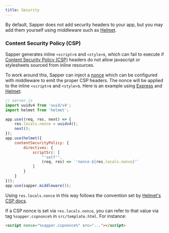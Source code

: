 ```yaml
---
title: Security
---
```


By default, Sapper does not add security headers to your app, but you may add them yourself using middleware such as [Helmet][].

### Content Security Policy (CSP)

Sapper generates inline `<script>`s and `<style>`s, which can fail to execute if [Content Security Policy (CSP)](https://developer.mozilla.org/en-US/docs/Web/HTTP/CSP) headers do not allow javascript or stylesheets sourced from inline resources.

To work around this, Sapper can inject a [nonce](https://www.troyhunt.com/locking-down-your-website-scripts-with-csp-hashes-nonces-and-report-uri/) which can be configured with middleware to emit the proper CSP headers. The nonce will be applied to the inline `<script>`s and `<style>`s. Here is an example using [Express][] and [Helmet][]:

```js
// server.js
import uuidv4 from 'uuid/v4';
import helmet from 'helmet';

app.use((req, res, next) => {
	res.locals.nonce = uuidv4();
	next();
});
app.use(helmet({
	contentSecurityPolicy: {
		directives: {
			scriptSrc: [
				"'self'",
				(req, res) => `'nonce-${res.locals.nonce}'`
			]
		}
	}
}));
app.use(sapper.middleware());
```

Using `res.locals.nonce` in this way follows the convention set by
[Helmet's CSP docs](https://helmetjs.github.io/docs/csp/#generating-nonces).

If a CSP nonce is set via `res.locals.nonce`, you can refer to that value via tag `%sapper.cspnonce%` in `src/template.html`. For instance:

```html
<script nonce="%sapper.cspnonce%" src="..."></script>
```

[Express]: https://expressjs.com/
[Helmet]: https://helmetjs.github.io/
